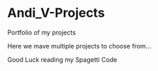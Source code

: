 # Andi_V-Projects
Portfolio of my projects


Here we mave multiple projects to choose from...

Good Luck reading my Spagetti Code
